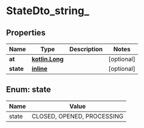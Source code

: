 # StateDto_string_

## Properties
Name | Type | Description | Notes
------------ | ------------- | ------------- | -------------
**at** | [**kotlin.Long**](.md) |  |  [optional]
**state** | [**inline**](#StateEnum) |  |  [optional]

<a name="StateEnum"></a>
## Enum: state
Name | Value
---- | -----
state | CLOSED, OPENED, PROCESSING
